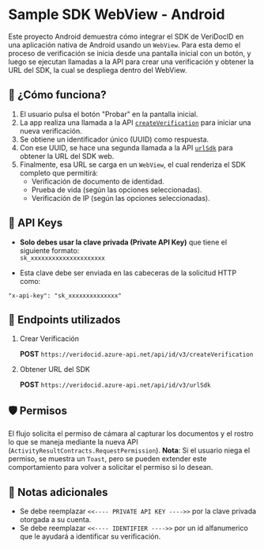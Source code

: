 # Sample SDK WebView - Android

Este proyecto Android demuestra cómo integrar el SDK de VeriDocID en una aplicación nativa de Android usando un `WebView`. Para esta demo el proceso de verificación se inicia desde una pantalla inicial con un botón, y luego se ejecutan llamadas a la API para crear una verificación y obtener la URL del SDK, la cual se despliega dentro del WebView.

## 🚀 ¿Cómo funciona?

1. El usuario pulsa el botón "Probar" en la pantalla inicial.
2. La app realiza una llamada a la API [`createVerification`](https://documenter.getpostman.com/view/13807324/UVXgNJ4f#05085add-95dc-4023-83a9-a24f7277b8d1) para iniciar una nueva verificación.
3. Se obtiene un identificador único (UUID) como respuesta.
4. Con ese UUID, se hace una segunda llamada a la API [`urlSdk`](https://documenter.getpostman.com/view/13807324/UVXgNJ4f#4cf39b05-77f5-44b6-9db5-92f9d93e9a24) para obtener la URL del SDK web.
5. Finalmente, esa URL se carga en un `WebView`, el cual renderiza el SDK completo que permitirá:
   - Verificación de documento de identidad.
   - Prueba de vida (según las opciones seleccionadas).
   - Verificación de IP (según las opciones seleccionadas).

## 🔐 API Keys

- **Solo debes usar la clave privada (Private API Key)** que tiene el siguiente formato:  
  `sk_xxxxxxxxxxxxxxxxxxxxx`

- Esta clave debe ser enviada en las cabeceras de la solicitud HTTP como:

```http
"x-api-key": "sk_xxxxxxxxxxxxxx"
```

## 🔗 Endpoints utilizados

1. Crear Verificación
   
   **POST** `https://veridocid.azure-api.net/api/id/v3/createVerification`
   
3. Obtener URL del SDK

   **POST** `https://veridocid.azure-api.net/api/id/v3/urlSdk`

## 🛡️ Permisos

El flujo solicita el permiso de cámara al capturar los documentos y el rostro lo que se maneja mediante la nueva API (`ActivityResultContracts.RequestPermission`).
**Nota**: Si el usuario niega el permiso, se muestra un `Toast`, pero se pueden extender este comportamiento para volver a solicitar el permiso si lo desean.

## 📝 Notas adicionales

- Se debe reemplazar `<<---- PRIVATE API KEY ---->>` por la clave privada otorgada a su cuenta.
- Se debe reemplazar `<<---- IDENTIFIER ---->>` por un id alfanumerico que le ayudará a identificar su verificación.
